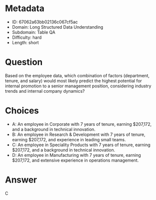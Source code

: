 # Metadata

- ID: 67062a63bb02136c067cf5ac
- Domain: Long Structured Data Understanding
- Subdomain: Table QA
- Difficulty: hard
- Length: short

# Question

Based on the employee data, which combination of factors (department, tenure, and salary) would most likely predict the highest potential for internal promotion to a senior management position, considering industry trends and internal company dynamics?

# Choices

- A: An employee in Corporate with 7 years of tenure, earning $207,172, and a background in technical innovation.
- B: An employee in Research & Development with 7 years of tenure, earning $207,172, and experience in leading small teams.
- C: An employee in Speciality Products with 7 years of tenure, earning $207,172, and a background in technical innovation.
- D: An employee in Manufacturing with 7 years of tenure, earning $207,172, and extensive experience in operations management.

# Answer

C
